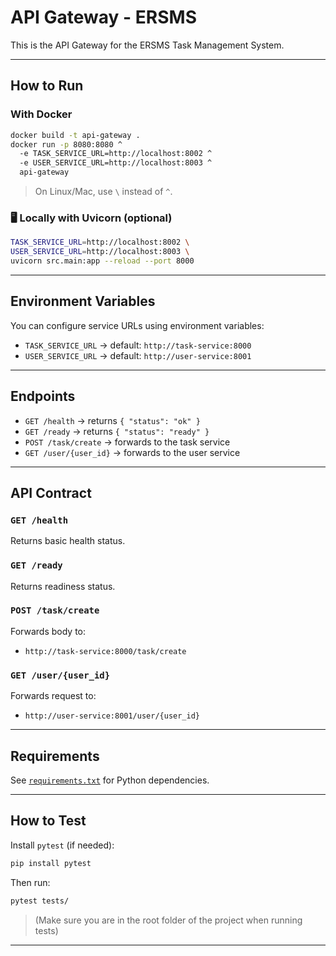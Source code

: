 # API Gateway - ERSMS

This is the API Gateway for the ERSMS Task Management System.

---

##  How to Run

###  With Docker

```bash
docker build -t api-gateway .
docker run -p 8080:8080 ^
  -e TASK_SERVICE_URL=http://localhost:8002 ^
  -e USER_SERVICE_URL=http://localhost:8003 ^
  api-gateway
```

> On Linux/Mac, use `\` instead of `^`.

### 🖥️ Locally with Uvicorn (optional)

```bash
TASK_SERVICE_URL=http://localhost:8002 \
USER_SERVICE_URL=http://localhost:8003 \
uvicorn src.main:app --reload --port 8000
```

---

##  Environment Variables

You can configure service URLs using environment variables:

- `TASK_SERVICE_URL` → default: `http://task-service:8000`
- `USER_SERVICE_URL` → default: `http://user-service:8001`

---

##  Endpoints

- `GET /health` → returns `{ "status": "ok" }`
- `GET /ready` → returns `{ "status": "ready" }`
- `POST /task/create` → forwards to the task service
- `GET /user/{user_id}` → forwards to the user service

---

##  API Contract

### `GET /health`
Returns basic health status.

### `GET /ready`
Returns readiness status.

### `POST /task/create`
Forwards body to:
- `http://task-service:8000/task/create`

### `GET /user/{user_id}`
Forwards request to:
- `http://user-service:8001/user/{user_id}`

---

##  Requirements

See [`requirements.txt`](./requirements.txt) for Python dependencies.

---

##  How to Test

Install `pytest` (if needed):

```bash
pip install pytest
```

Then run:

```bash
pytest tests/
```

> (Make sure you are in the root folder of the project when running tests)

---
